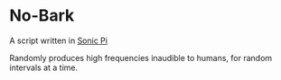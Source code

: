 # No-Bark

A script written in [Sonic Pi](https://sonic-pi.net/)

Randomly produces high frequencies inaudible to humans, for random intervals at a time.
